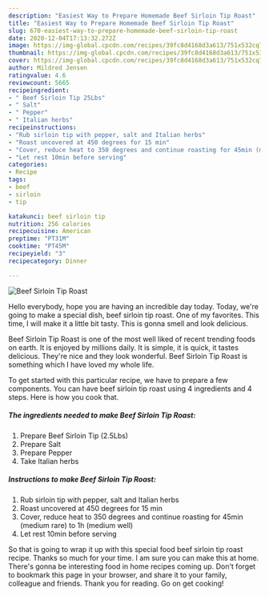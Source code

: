 ```yaml
---
description: "Easiest Way to Prepare Homemade Beef Sirloin Tip Roast"
title: "Easiest Way to Prepare Homemade Beef Sirloin Tip Roast"
slug: 670-easiest-way-to-prepare-homemade-beef-sirloin-tip-roast
date: 2020-12-04T17:13:32.272Z
image: https://img-global.cpcdn.com/recipes/39fc8d4168d3a613/751x532cq70/beef-sirloin-tip-roast-recipe-main-photo.jpg
thumbnail: https://img-global.cpcdn.com/recipes/39fc8d4168d3a613/751x532cq70/beef-sirloin-tip-roast-recipe-main-photo.jpg
cover: https://img-global.cpcdn.com/recipes/39fc8d4168d3a613/751x532cq70/beef-sirloin-tip-roast-recipe-main-photo.jpg
author: Mildred Jensen
ratingvalue: 4.6
reviewcount: 5665
recipeingredient:
- " Beef Sirloin Tip 25Lbs"
- " Salt"
- " Pepper"
- " Italian herbs"
recipeinstructions:
- "Rub sirloin tip with pepper, salt and Italian herbs"
- "Roast uncovered at 450 degrees for 15 min"
- "Cover, reduce heat to 350 degrees and continue roasting for 45min (medium rare) to 1h (medium well)"
- "Let rest 10min before serving"
categories:
- Recipe
tags:
- beef
- sirloin
- tip

katakunci: beef sirloin tip 
nutrition: 256 calories
recipecuisine: American
preptime: "PT31M"
cooktime: "PT45M"
recipeyield: "3"
recipecategory: Dinner

---
```



![Beef Sirloin Tip Roast](https://img-global.cpcdn.com/recipes/39fc8d4168d3a613/751x532cq70/beef-sirloin-tip-roast-recipe-main-photo.jpg)

Hello everybody, hope you are having an incredible day today. Today, we're going to make a special dish, beef sirloin tip roast. One of my favorites. This time, I will make it a little bit tasty. This is gonna smell and look delicious.



Beef Sirloin Tip Roast is one of the most well liked of recent trending foods on earth. It is enjoyed by millions daily. It is simple, it is quick, it tastes delicious. They're nice and they look wonderful. Beef Sirloin Tip Roast is something which I have loved my whole life.


To get started with this particular recipe, we have to prepare a few components. You can have beef sirloin tip roast using 4 ingredients and 4 steps. Here is how you cook that.

<!--inarticleads1-->

##### The ingredients needed to make Beef Sirloin Tip Roast:

1. Prepare  Beef Sirloin Tip (2.5Lbs)
1. Prepare  Salt
1. Prepare  Pepper
1. Take  Italian herbs




<!--inarticleads2-->

##### Instructions to make Beef Sirloin Tip Roast:

1. Rub sirloin tip with pepper, salt and Italian herbs
1. Roast uncovered at 450 degrees for 15 min
1. Cover, reduce heat to 350 degrees and continue roasting for 45min (medium rare) to 1h (medium well)
1. Let rest 10min before serving




So that is going to wrap it up with this special food beef sirloin tip roast recipe. Thanks so much for your time. I am sure you can make this at home. There's gonna be interesting food in home recipes coming up. Don't forget to bookmark this page in your browser, and share it to your family, colleague and friends. Thank you for reading. Go on get cooking!
